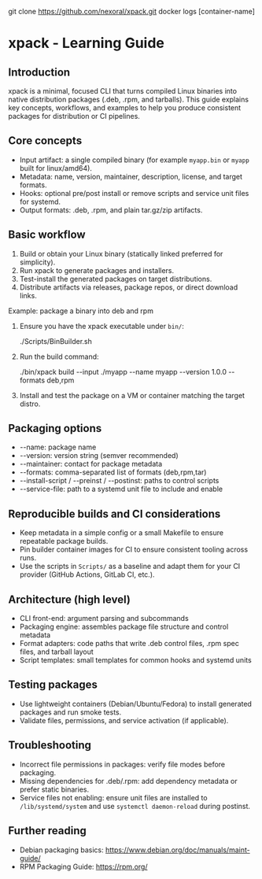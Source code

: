 git clone https://github.com/nexoral/xpack.git
docker logs [container-name]
# xpack - Learning Guide

## Introduction

xpack is a minimal, focused CLI that turns compiled Linux binaries into native distribution packages (.deb, .rpm, and tarballs). This guide explains key concepts, workflows, and examples to help you produce consistent packages for distribution or CI pipelines.

## Core concepts

- Input artifact: a single compiled binary (for example `myapp.bin` or `myapp` built for linux/amd64).
- Metadata: name, version, maintainer, description, license, and target formats.
- Hooks: optional pre/post install or remove scripts and service unit files for systemd.
- Output formats: .deb, .rpm, and plain tar.gz/zip artifacts.

## Basic workflow

1. Build or obtain your Linux binary (statically linked preferred for simplicity).
2. Run xpack to generate packages and installers.
3. Test-install the generated packages on target distributions.
4. Distribute artifacts via releases, package repos, or direct download links.

Example: package a binary into deb and rpm

1. Ensure you have the xpack executable under `bin/`:

   ./Scripts/BinBuilder.sh

2. Run the build command:

   ./bin/xpack build --input ./myapp --name myapp --version 1.0.0 --formats deb,rpm

3. Install and test the package on a VM or container matching the target distro.

## Packaging options

- --name: package name
- --version: version string (semver recommended)
- --maintainer: contact for package metadata
- --formats: comma-separated list of formats (deb,rpm,tar)
- --install-script / --preinst / --postinst: paths to control scripts
- --service-file: path to a systemd unit file to include and enable

## Reproducible builds and CI considerations

- Keep metadata in a simple config or a small Makefile to ensure repeatable package builds.
- Pin builder container images for CI to ensure consistent tooling across runs.
- Use the scripts in `Scripts/` as a baseline and adapt them for your CI provider (GitHub Actions, GitLab CI, etc.).

## Architecture (high level)

- CLI front-end: argument parsing and subcommands
- Packaging engine: assembles package file structure and control metadata
- Format adapters: code paths that write .deb control files, .rpm spec files, and tarball layout
- Script templates: small templates for common hooks and systemd units

## Testing packages

- Use lightweight containers (Debian/Ubuntu/Fedora) to install generated packages and run smoke tests.
- Validate files, permissions, and service activation (if applicable).

## Troubleshooting

- Incorrect file permissions in packages: verify file modes before packaging.
- Missing dependencies for .deb/.rpm: add dependency metadata or prefer static binaries.
- Service files not enabling: ensure unit files are installed to `/lib/systemd/system` and use `systemctl daemon-reload` during postinst.

## Further reading

- Debian packaging basics: https://www.debian.org/doc/manuals/maint-guide/
- RPM Packaging Guide: https://rpm.org/

